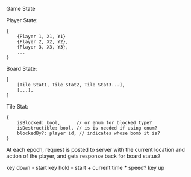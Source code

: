 Game State

Player State: 
```
{
    {Player 1, X1, Y1}
    {Player 2, X2, Y2},
    {Player 3, X3, Y3},
    ...
}
```


Board State: 
```
[
    [Tile Stat1, Tile Stat2, Tile Stat3...],
    [...],
]
```

Tile Stat:
```
{
    isBlocked: bool,      // or enum for blocked type?
    isDestructible: bool, // is is needed if using enum?
    blockedBy?: player id, // indicates whose bomb it is?
}
```

At each epoch, request is posted to server with the current location and action of the player, and gets response back for board status?

key down - start
key hold - start + current time * speed?
key up
